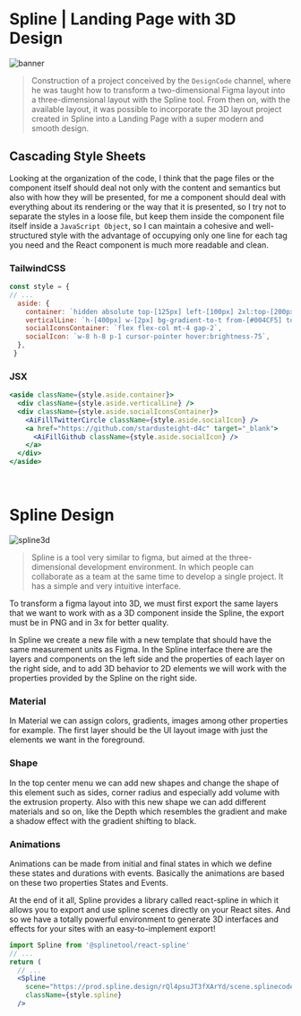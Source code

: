 # Spline | Landing Page with 3D Design

![banner](./readme/banner.png)

> Construction of a project conceived by the `DesignCode` channel, where he was taught how to transform a two-dimensional Figma layout into a three-dimensional layout with the Spline tool. From then on, with the available layout, it was possible to incorporate the 3D layout project created in Spline into a Landing Page with a super modern and smooth design.


## Cascading Style Sheets

Looking at the organization of the code, I think that the page files or the component itself should deal not only with the content and semantics but also with how they will be presented, for me a component should deal with everything about its rendering or the way that it is presented, so I try not to separate the styles in a loose file, but keep them inside the component file itself inside a `JavaScript Object`, so I can maintain a cohesive and well-structured style with the advantage of occupying only one line for each tag you need and the React component is much more readable and clean.

### TailwindCSS 

```jsx
const style = {
// ...
  aside: {
    container: `hidden absolute top-[125px] left-[100px] 2xl:top-[200px] 2xl:left-[205px] md:flex flex-col items-center justify-center text-white`,
    verticalLine: `h-[400px] w-[2px] bg-gradient-to-t from-[#004CF5] to-[#E044DE]`,
    socialIconsContainer: `flex flex-col mt-4 gap-2`,
    socialIcon: `w-8 h-8 p-1 cursor-pointer hover:brightness-75`,
  },
 }
```

### JSX

```jsx
<aside className={style.aside.container}>
  <div className={style.aside.verticalLine} />
  <div className={style.aside.socialIconsContainer}>
    <AiFillTwitterCircle className={style.aside.socialIcon} />
    <a href="https://github.com/stardusteight-d4c" target="_blank">
      <AiFillGithub className={style.aside.socialIcon} />
    </a>
  </div>
</aside>
```
<br />

# Spline Design

![spline3d](./readme/spline3d.png)

> Spline is a tool very similar to figma, but aimed at the three-dimensional development environment. In which people can collaborate as a team at the same time to develop a single project. It has a simple and very intuitive interface.

To transform a figma layout into 3D, we must first export the same layers that we want to work with as a 3D component inside the Spline, the export must be in PNG and in 3x for better quality.

In Spline we create a new file with a new template that should have the same measurement units as Figma. In the Spline interface there are the layers and components on the left side and the properties of each layer on the right side, and to add 3D behavior to 2D elements we will work with the properties provided by the Spline on the right side.

### Material <br />
In Material we can assign colors, gradients, images among other properties for example. The first layer should be the UI layout image with just the elements we want in the foreground.

### Shape <br />
In the top center menu we can add new shapes and change the shape of this element such as sides, corner radius and especially add volume with the extrusion property. Also with this new shape we can add different materials and so on, like the Depth which resembles the gradient and make a shadow effect with the gradient shifting to black.

### Animations <br />
Animations can be made from initial and final states in which we define these states and durations with events. Basically the animations are based on these two properties States and Events.

At the end of it all, Spline provides a library called react-spline in which it allows you to export and use spline scenes directly on your React sites. And so we have a totally powerful environment to generate 3D interfaces and effects for your sites with an easy-to-implement export!

```jsx
import Spline from '@splinetool/react-spline'
// ...
return (
  // ...
  <Spline
    scene="https://prod.spline.design/rQl4psuJT3fXArYd/scene.splinecode"
    className={style.spline}
  />
```

